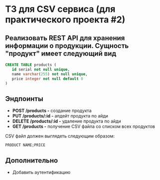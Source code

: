 # ТЗ для CSV сервиса (для практического проекта #2)

## Реализовать REST API для хранения информации о продукции. Сущность "продукт" имеет следующий вид
```sql
CREATE TABLE products (
   id serial not null unique,
   name varchar(255) not null unique,
   price integer not null default 0
)
```

## Эндпоинты  
- **POST /products -** создание продукта
- **PUT /products/:id -** апдейт продукта по айди
- **DELETE /products/:id -** удаление продукта по айди
- **GET /products -** получение CSV файла со списком всех продуктов

CSV файл должен выглядеть следующим образом:  
```
PRODUCT NAME;PRICE
```

## Дополнительно
- Добавить аутентификацию
